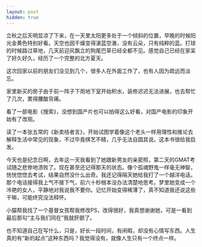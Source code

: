 ```yaml
---
layout: post
hidden: true
---
```

立秋之后天明显凉了下来，在一天里太阳更多处于一个倾斜的位置，早晚的时候阳光金黄色特别好看。天空也因干燥变得湛蓝空澈，没有云朵，只有纯粹的蓝。打球的时候路过草地，几天前迎风飘立的狗尾巴草已经全都不见。感觉自己已经在家呆了好久好久，经历了一个完整的北方夏天。

这次回家以前的朋友们没见到几个，很多人在外面工作了，也有人因为疏远而淡忘。

家里新买的房子由于前一阵子下雨地下室开始积水，装修迟迟无法进展，也去帮忙了几次，累得腰酸背痛。

看了一部电影《搜索》，没想到国产片也可以拍得这么好看，对国产电影的印象开始有了改观。

读了一本张五常的《新卖桔者言》，开始试图学着像这个老头一样用理性和推论去解释生活中常见的现象，不过毕竟棋艺不精，几乎无法自圆其说。这本书很给我启发。

今天也是纪念日啊，去年这一天我看到了她跟新男友的亲密照，第二天的GMAT考试随之悲惨地溃败了。现在甚至还记得那天的状态。像个孤魂野鬼一样毫无神智，恍恍惚惚去考试，结果自然没什么出奇。我还记得隔天她给我打了一个越洋电话。那个电话接得我上气不接下气，前六十秒根本没办法清楚地思考。梦里她变成一个冷艳的女人，平静地对我说我不要你。记忆开始变得稀薄了，真不知道我还说这些干嘛，可能终究没法释怀。

小猫帮我找了一个基督女孩帮我修改PS，改得很好，我真想谢谢她，可是一看到最后那句“主与我们同在”我就肝颤了。

也不知道自己在写什么，只是，好长一段时间，有闲暇，却没有心情写东西。人生真的有“新的起点”这种东西吗？我觉得没有，就像人生只有一个终点一样。